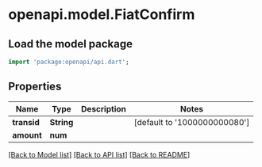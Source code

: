 # openapi.model.FiatConfirm

## Load the model package
```dart
import 'package:openapi/api.dart';
```

## Properties
Name | Type | Description | Notes
------------ | ------------- | ------------- | -------------
**transid** | **String** |  | [default to '1000000000080']
**amount** | **num** |  | 

[[Back to Model list]](../README.md#documentation-for-models) [[Back to API list]](../README.md#documentation-for-api-endpoints) [[Back to README]](../README.md)


